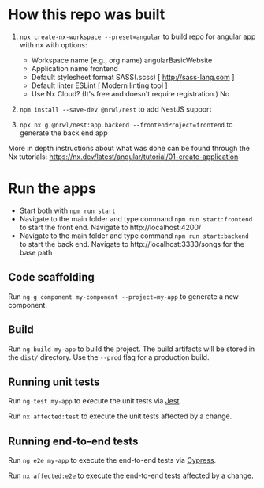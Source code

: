 # How this repo was built

1. `npx create-nx-workspace --preset=angular` to build repo for angular app with nx with options: 
    - Workspace name (e.g., org name) angularBasicWebsite
    - Application name frontend
    - Default stylesheet format SASS(.scss) [ http://sass-lang.com ]
    - Default linter ESLint [ Modern linting tool ]
    - Use Nx Cloud? (It's free and doesn't require registration.) No

2. `npm install --save-dev @nrwl/nest` to add NestJS support

3. `npx nx g @nrwl/nest:app backend --frontendProject=frontend` to generate the back end app

More in depth instructions about what was done can be found through the Nx tutorials: https://nx.dev/latest/angular/tutorial/01-create-application

# Run the apps
 - Start both with `npm run start`
 - Navigate to the main folder and type command `npm run start:frontend` to start the front end. Navigate to http://localhost:4200/
 - Navigate to the main folder and type command `npm run start:backend` to start the back end. Navigate to http://localhost:3333/songs for the base path

## Code scaffolding

Run `ng g component my-component --project=my-app` to generate a new component.

## Build

Run `ng build my-app` to build the project. The build artifacts will be stored in the `dist/` directory. Use the `--prod` flag for a production build.

## Running unit tests

Run `ng test my-app` to execute the unit tests via [Jest](https://jestjs.io).

Run `nx affected:test` to execute the unit tests affected by a change.

## Running end-to-end tests

Run `ng e2e my-app` to execute the end-to-end tests via [Cypress](https://www.cypress.io).

Run `nx affected:e2e` to execute the end-to-end tests affected by a change.

